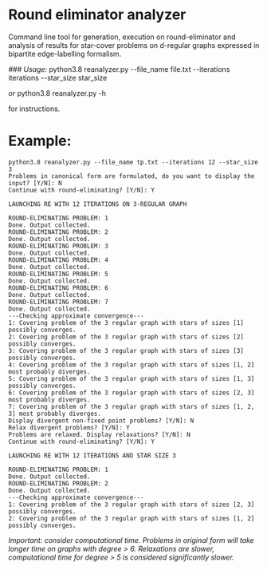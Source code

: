# Round eliminator analyzer
Command line tool for generation, execution on round-eliminator and analysis of results for star-cover problems on d-regular graphs expressed in bipartite edge-labelling formalism.


*### Usage:* 
python3.8 reanalyzer.py --file_name file.txt --iterations iterations --star_size star_size


*or* 
python3.8 reanalyzer.py -h 

for instructions.

# Example: 
```
python3.8 reanalyzer.py --file_name tp.txt --iterations 12 --star_size 3
Problems in canonical form are formulated, do you want to display the input? [Y/N]: N
Continue with round-eliminating? [Y/N]: Y

LAUNCHING RE WITH 12 ITERATIONS ON 3-REGULAR GRAPH

ROUND-ELIMINATING PROBLEM: 1
Done. Output collected.
ROUND-ELIMINATING PROBLEM: 2
Done. Output collected.
ROUND-ELIMINATING PROBLEM: 3
Done. Output collected.
ROUND-ELIMINATING PROBLEM: 4
Done. Output collected.
ROUND-ELIMINATING PROBLEM: 5
Done. Output collected.
ROUND-ELIMINATING PROBLEM: 6
Done. Output collected.
ROUND-ELIMINATING PROBLEM: 7
Done. Output collected.
---Checking approximate convergence---
1: Covering problem of the 3 regular graph with stars of sizes [1] possibly converges.
2: Covering problem of the 3 regular graph with stars of sizes [2] possibly converges.
3: Covering problem of the 3 regular graph with stars of sizes [3] possibly converges.
4: Covering problem of the 3 regular graph with stars of sizes [1, 2] most probably diverges.
5: Covering problem of the 3 regular graph with stars of sizes [1, 3] possibly converges.
6: Covering problem of the 3 regular graph with stars of sizes [2, 3] most probably diverges.
7: Covering problem of the 3 regular graph with stars of sizes [1, 2, 3] most probably diverges.
Display divergent non-fixed point problems? [Y/N]: N
Relax divergent problems? [Y/N]: Y
Problems are relaxed. Display relaxations? [Y/N]: N
Continue with round-eliminating? [Y/N]: Y

LAUNCHING RE WITH 12 ITERATIONS AND STAR SIZE 3 

ROUND-ELIMINATING PROBLEM: 1
Done. Output collected.
ROUND-ELIMINATING PROBLEM: 2
Done. Output collected.
---Checking approximate convergence---
1: Covering problem of the 3 regular graph with stars of sizes [2, 3] possibly converges.
2: Covering problem of the 3 regular graph with stars of sizes [1, 2] possibly converges.
```

*Important: consider computational time. Problems in original form will take longer time on graphs with degree > 6. Relaxations are slower, computational time for degree > 5 is considered significantly slower.*

